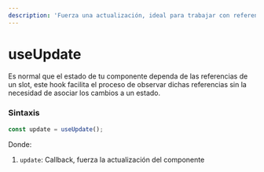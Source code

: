 ```yaml
---
description: 'Fuerza una actualización, ideal para trabajar con referencias'
---
```


# useUpdate

Es normal que el estado de tu componente dependa de las referencias de un slot, este hook facilita el proceso de observar dichas referencias sin la necesidad de asociar los cambios a un estado. 

### Sintaxis

```javascript
const update = useUpdate();
```

Donde:

1. `update`: Callback, fuerza la actualización del componente

### 

